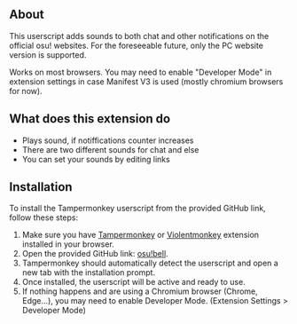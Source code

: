 ## About

This userscript adds sounds to both chat and other notifications on the official osu! websites.
For the foreseeable future, only the PC website version is supported.

Works on most browsers. You may need to enable "Developer Mode" in extension settings in case Manifest V3 is used (mostly chromium browsers for now).

## What does this extension do
- Plays sound, if notiffications counter increases
- There are two different sounds for chat and else
- You can set your sounds by editing links

## Installation

To install the Tampermonkey userscript from the provided GitHub link, follow these steps:

1. Make sure you have [Tampermonkey](https://www.tampermonkey.net/) or [Violentmonkey](https://violentmonkey.github.io/) extension installed in your browser.
2. Open the provided GitHub link: [osu!bell](https://github.com/fujiyaa/osu_bell/raw/main/osu!bell-0.0.1.user).
3. Tampermonkey should automatically detect the userscript and open a new tab with the installation prompt.
4. Once installed, the userscript will be active and ready to use.
5. If nothing happens and are using a Chromium browser (Chrome, Edge...), you may need to enable Developer Mode. (Extension Settings > Developer Mode)
